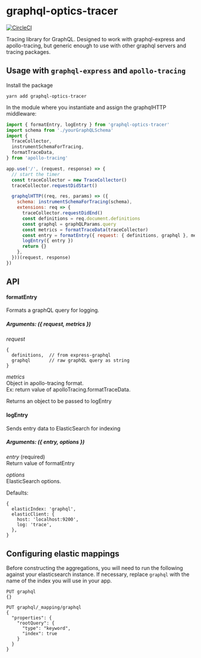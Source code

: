 # graphql-optics-tracer

[![CircleCI](https://circleci.com/gh/kiwicom/graphql-optics.svg?style=svg)](https://circleci.com/gh/kiwicom/graphql-optics)

Tracing library for GraphQL. Designed to work with graphql-express and apollo-tracing, but generic enough to use with other graphql servers and tracing packages.

## Usage with `graphql-express` and `apollo-tracing`

Install the package

```
yarn add graphql-optics-tracer
```

In the module where you instantiate and assign the graphqlHTTP middleware:

```javascript
import { formatEntry, logEntry } from 'graphql-optics-tracer'
import schema from './yourGraphQLSchema'
import {
  TraceCollector,
  instrumentSchemaForTracing,
  formatTraceData,
} from 'apollo-tracing'

app.use('/', (request, response) => {
  // start the timer
  const traceCollector = new TraceCollector()
  traceCollector.requestDidStart()

  graphqlHTTP((req, res, params) => ({
    schema: instrumentSchemaForTracing(schema),
    extensions: req => {
      traceCollector.requestDidEnd()
      const definitions = req.document.definitions
      const graphql = graphQLParams.query
      const metrics = formatTraceData(traceCollector)
      const entry = formatEntry({ request: { definitions, graphql }, metrics })
      logEntry({ entry })
      return {}
    },
  }))(request, response)
})
```

## API

#### formatEntry

Formats a graphQL query for logging.

##### Arguments: ({ request, metrics })

_request_

```
{
  definitions,  // from express-graphql
  graphql       // raw graphQL query as string
}
```

_metrics_  
Object in apollo-tracing format.  
Ex: return value of apolloTracing.formatTraceData.

Returns an object to be passed to logEntry

#### logEntry

Sends entry data to ElasticSearch for indexing

##### Arguments: ({ entry, options })

_entry_ (required)  
Return value of formatEntry

_options_  
ElasticSearch options.

Defaults:

```
{
  elasticIndex: 'graphql',
  elasticClient: {
    host: 'localhost:9200',
    log: 'trace',
  },
}
```

## Configuring elastic mappings

Before constructing the aggregations, you will need to run the following against your elasticsearch instance. If necessary, replace `graphql` with the name of the index you will use in your app.

```
PUT graphql
{}

PUT graphql/_mapping/graphql
{
  "properties": {
    "rootQuery": {
      "type": "keyword",
      "index": true
    }
  }
}
```
